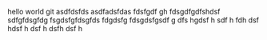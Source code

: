 hello world git
asdfdsfds
asdfadsfdas
fdsfgdf
gh
fdsgdfgdfshdsf
sdfgfdsgfdg
fsgdsfgfdsgfds
fdgdsfg
fdsgdsfgsdf
g
dfs
hgdsf
h
sdf
h
fdh
dsf
hdsf
h
dsf
h
dsfh
dsf
h
